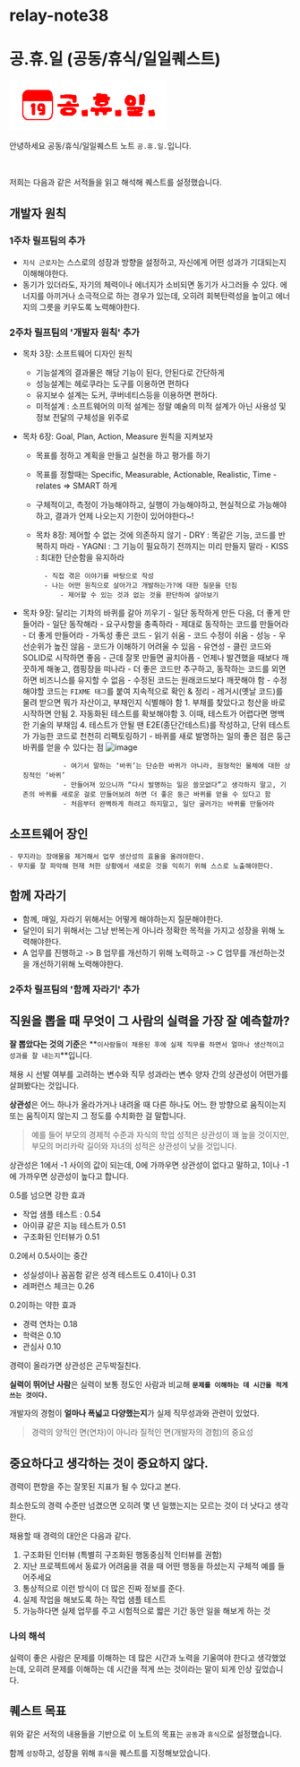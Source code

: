 # relay-note38

# 공.휴.일 (공동/휴식/일일퀘스트)
![img.png](img.png)

안녕하세요 공동/휴식/일일퀘스트 노트 `공.휴.일.`입니다.

<br>

저희는 다음과 같은 서적들을 읽고 해석해 퀘스트를 설정했습니다.

## 개발자 원칙
    
### 1주차 릴프팀의 추가
- `지식 근로자`는 스스로의 성장과 방향을 설정하고, 자신에게 어떤 성과가 기대되는지 이해해야한다.
- 동기가 있더라도, 자기의 체력이나 에너지가 소비되면 동기가 사그러들 수 있다.
  에너지를 아끼거나 소극적으로 하는 경우가 있는데, 오히려 회복탄력성을 높이고 에너지의 그릇을 키우도록 노력해야한다.
### 2주차 릴프팀의 '개발자 원칙' 추가
- 목차 3장: 소프트웨어 디자인 원칙
    + 기능설계의 결과물은 해당 기능이 된다, 안된다로 간단하게
    +  성능설계는 헤로쿠라는 도구를 이용하면 편하다
    + 유지보수 설계는 도커, 쿠버네티스등을 이용하면 편하다.
    + 미적설계 : 소프트웨어의 미적 설계는 정말 예술의 미적 설계가 아닌 사용성 및 정보 전달의 구체성을 위주로
      
- 목차 6장: Goal, Plan, Action, Measure 원칙을 지켜보자
    + 목표를 정하고 계획을 만들고 실천을 하고 평가를 하기
    + 목표를 정할때는 Specific, Measurable, Actionable, Realistic, Time - relates => SMART 하게
    + 구체적이고, 측정이 가능해야하고, 실행이 가능해야하고, 현실적으로 가능해야하고, 결과가 언제 나오는지 기한이 있어야한다~!
      
    + 목차 8장: 제어할 수 없는 것에 의존하지 않기
            - DRY : 똑같은 기능, 코드를 반복하지 마라
            - YAGNI : 그 기능이 필요하기 전까지는 미리 만들지 말라
            - KISS : 최대한 단순함을 유지하라
            
            - 직접 겪은 이야기를 바탕으로 작성
            - 나는 어떤 원칙으로 살아가고 개발하는가?에 대한 질문을 던짐
                - 제어할 수 있는 것과 없는 것을 판단하여 살아보기
  
- 목차 9장: 달리는 기차의 바퀴를 갈아 끼우기
            - 일단 동작하게 만든 다음, 더 좋게 만들어라
                - 일단 동작해라
                    - 요구사항을 충족하라
                    - 제대로 동작하는 코드를 만들어라
                - 더 좋게 만들어라
                    - 가독성 좋은 코드
                        - 읽기 쉬움
                        - 코드 수정이 쉬움
                    - 성능
                        - 우선순위가 높진 않음
                        - 코드가 이해하기 어려울 수 있음
                    - 유연성
                        - 클린 코드와 SOLID로 시작하면 좋음
                        - 근데 잘못 만들면 골치아픔
            - 언제나 발견했을 때보다 깨끗하게 해놓고, 캠핑장을 떠나라
                - 더 좋은 코드만 추구하고, 동작하는 코드를 외면하면 비즈니스를 유지할 수 없음
                - 수정된 코드는 원래코드보다 깨끗해야 함
                - 수정해야할 코드는 `FIXME 태그`를 붙여 지속적으로 확인 & 정리
                - 레거시(옛날 코드)를 물려 받으면 뭐가 자산이고, 부채인지 식별해야 함
                    1. 부채를 찾았다고 청산을 바로 시작하면 안됨
                    2. 자동화된 테스트를 확보해야함
                    3. 이때, 테스트가 어렵다면 명백한 기술의 부채임
                    4. 테스트가 안될 땐 E2E(종단간테스트)를 작성하고,
                    단위 테스트가 가능한 코드로 천천히 리팩토링하기
            - 바퀴를 새로 발명하는 일의 좋은 점은 둥근 바퀴를 얻을 수 있다는 점
              ![image](https://github.com/user-attachments/assets/9d9f359b-87a2-4807-8031-613d9eb9901b)

                - 여기서 말하는 ‘바퀴’는 단순한 바퀴가 아니라, 원형적인 물체에 대한 상징적인 ‘바퀴’
                - 만들어져 있으니까 “다시 발명하는 일은 쓸모없다”고 생각하지 말고, 기존의 바퀴를 새로운 걸로 만들어보려 하면 더 좋은 둥근 바퀴를 얻을 수 있다고 함
                - 처음부터 완벽하게 하려고 하지말고, 일단 굴러가는 바퀴를 만들어라

##  소프트웨어 장인

    - 무지라는 장애물을 제거해서 업무 생산성의 효율을 올려야한다.
    - 무지를 잘 파악해 현재 처한 상황에서 새로운 것을 익히기 위해 스스로 노출해야한다.


## 함께 자라기

- 함께, 매일, 자라기 위해서는 어떻게 해야하는지 질문해야한다.
- 달인이 되기 위해서는 그냥 반복는게 아니라 정확한 목적을 가지고 성장을 위해 노력해야한다.
- A 업무를 진행하고 -> B 업무를 개선하기 위해 노력하고 -> C 업무를 개선하는것을 개선하기위해 노력해야한다.
### 2주차 릴프팀의 '함께 자라기' 추가
## 직원을 뽑을 때 무엇이 그 사람의 실력을 가장 잘 예측할까?

**잘 뽑았다는 것의 기준**은 **`이사람들이 채용된 후에 실제 직무를 하면서 얼마나 생산적이고 성과를 잘 내는지`**입니다.

채용 시 선발 여부를 고려하는 변수와 직무 성과라는 변수 양자 간의 상관성이 어떤가를 살펴봤다는 것입니다.

**상관성**은 어느 하나가 올라가거나 내려올 때 다른 하나도 어느 한 방향으로 움직이는지 또는 움직이지 않는지 그 정도를 수치화한 걸 말합니다.

> 예를 들어 부모의 경제적 수준과 자식의 학업 성적은 상관성이 꽤 높을 것이지만, 부모의 머리카락 길이와 자녀의 성적은 상관성이 낮을 것입니다.
> 

상관성은 1에서 -1 사이의 값이 되는데, 0에 가까우면 상관성이 없다고 말하고, 1이나 -1에 가까우면 상관성이 높다고 합니다. 

0.5를 넘으면 강한 효과

- 작업 샘플 테스트 : 0.54
- 아이큐 같은 지능 테스트가 0.51
- 구조화된 인터뷰가 0.51

0.2에서 0.5사이는 중간

- 성실성이나 꼼꼼함 같은 성격 테스트도 0.41이나 0.31
- 레퍼런스 체크는 0.26

0.2이하는 약한 효과

- 경력 연차는 0.18
- 학력은 0.10
- 관심사 0.10

경력이 올라가면 상관성은 곤두박질친다. 

**실력이 뛰어난 사람**은 실력이 보통 정도인 사람과 비교해 **`문제를 이해하는 데 시간을 적게 쓰는 것이다.`**

개발자의 경험이 **얼마나 폭넓고 다양했는지**가 실제 직무성과와 관련이 있었다. 

> 경력의 양적인 면(연차)이 아니라 질적인 면(개발자의 경험)의 중요성
> 

## 중요하다고 생각하는 것이 중요하지 않다.

경력이 편향을 주는 잘못된 지표가 될 수 있다고 본다.

최소한도의 경력 수준만 넘겼으면 오히려 몇 년 일했는지는 모르는 것이 더 낫다고 생각한다.

채용할 때 경력의 대안은 다음과 같다.

1. 구조화된 인터뷰 (특별히 구조화된 행동중심적 인터뷰를 권함)
1. 지난 프로젝트에서 동료가 어려움을 겪을 때 어떤 행동을 하셨는지 구체적 예를 들어주세요
2. 통상적으로 이런 방식이 더 많은 진짜 정보를 준다.
2. 실제 작업을 해보도록 하는 작업 샘플 테스트
3. 가능하다면 실제 업무를 주고 시험적으로 짧은 기간 동안 일을 해보게 하는 것

### 나의 해석

실력이 좋은 사람은 문제를 이해하는 데 많은 시간과 노력을 기울여야 한다고 생각했었는데,
오히려 문제를 이해하는 데 시간을 적게 쓰는 것이라는 말이 되게 인상 깊었습니다.
<br>

## 퀘스트 목표

위와 같은 서적의 내용들을 기반으로 이 노트의 목표는 `공동`과 `휴식`으로 설정했습니다.

함께 `성장`하고, 성장을 위해 `휴식`을 퀘스트를 지정해보았습니다.
